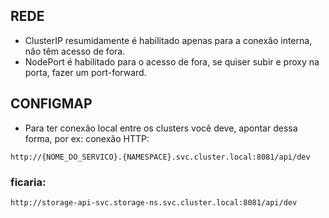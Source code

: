 ## REDE

-  ClusterIP resumidamente é habilitado apenas para a conexão interna, não têm acesso de fora.
-  NodePort é habilitado para o acesso de fora, se quiser subir e proxy na porta, fazer um port-forward.


## CONFIGMAP
- Para ter conexão local entre os clusters você deve, apontar dessa forma, por ex: conexão HTTP:

```
http://{NOME_DO_SERVICO}.{NAMESPACE}.svc.cluster.local:8081/api/dev
```
### ficaria:
```
http://storage-api-svc.storage-ns.svc.cluster.local:8081/api/dev
```
